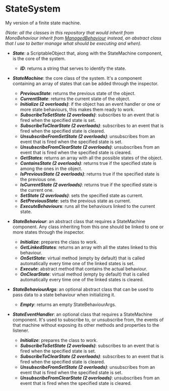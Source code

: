 # StateSystem

My version of a finite state machine.

*(Note: all the classes in this repository that would inherit from MonoBehaviour inherit from [ManagedBehaviour](https://gist.github.com/ProjectDew/affdadd490060f680e135be9e5fa32bc) instead, an abstract class that I use to better manage what should be executing and when).*

- ***State***: a ScriptableObject that, along with the StateMachine component, is the core of the system.

  - ***ID***: returns a string that serves to identify the state.

- ***StateMachine***: the core class of the system. It's a component containing an array of states that can be added through the inspector.

  - ***PreviousState***: returns the previous state of the object.
  - ***CurrentState***: returns the current state of the object.
  - ***Initialize (2 overloads)***: if the object has an event handler or one or more state behaviours, this makes them ready to work.
  - ***SubscribeToSetState (2 overloads)***: subscribes to an event that is fired when the specified state is set.
  - ***SubscribeToClearState (2 overloads)***: subscribes to an event that is fired when the specified state is cleared.
  - ***UnsubscribeFromSetState (2 overloads)***: unsubscribes from an event that is fired when the specified state is set.
  - ***UnsubscribeFromClearState (2 overloads)***: unsubscribes from an event that is fired when the specified state is cleared.
  - ***GetStates***: returns an array with all the possible states of the object.
  - ***ContainsState (2 overloads)***: returns true if the specified state is among the ones in the object.
  - ***IsPreviousState (2 overloads)***: returns true if the specified state is the previous one.
  - ***IsCurrentState (2 overloads)***: returns true if the specified state is the current one.
  - ***SetState (2 overloads)***: sets the specified state as current.
  - ***SetPreviousState***: sets the previous state as current.
  - ***ExecuteBehaviours***: runs all the behaviours linked to the current state.

- ***StateBehaviour***: an abstract class that requires a StateMachine component. Any class inheriting from this one should be linked to one or more states through the inspector.

  - ***Initialize***: prepares the class to work.
  - ***GetLinkedStates***: returns an array with all the states linked to this behaviour.
  - ***OnSetState***: virtual method (empty by default) that is called automatically every time one of the linked states is set.
  - ***Execute***: abstract method that contains the actual behaviour.
  - ***OnClearState***: virtual method (empty by default) that is called automatically every time one of the linked states is cleared.

- ***StateBehaviourArgs***: an optional abstract class that can be used to pass data to a state behaviour when initializing it.

  - ***Empty***: returns an empty StateBehaviourArgs.

- ***StateEventHandler***: an optional class that requires a StateMachine component. It's used to subscribe to, or unsubscribe from, the events of that machine without exposing its other methods and properties to the listener.

  - ***Initialize***: prepares the class to work.
  - ***SubscribeToSetState (2 overloads)***: subscribes to an event that is fired when the specified state is set.
  - ***SubscribeToClearState (2 overloads)***: subscribes to an event that is fired when the specified state is cleared.
  - ***UnsubscribeFromSetState (2 overloads)***: unsubscribes from an event that is fired when the specified state is set.
  - ***UnsubscribeFromClearState (2 overloads)***: unsubscribes from an event that is fired when the specified state is cleared.

